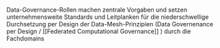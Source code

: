 [](Central%20Data%20Platform.md)[](Federated%20Computational%20Governance.md)Data-Governance-Rollen machen zentrale Vorgaben und setzen unternehmensweite Standards und Leitplanken für die niederschwellige Durchsetzung per Design der Data-Mesh-Prinzipien (Data Governenance per Design / [[Federated Computational Governance]] ) durch die Fachdomains 